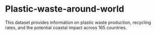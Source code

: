 # Plastic-waste-around-world

This dataset provides information on plastic waste production, recycling rates, and the potential coastal impact across 165 countries.

